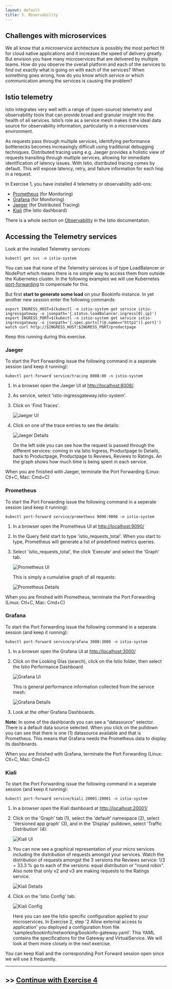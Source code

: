 ```yaml
---
layout: default
title: 3. Observability
---
```


## Challenges with microservices

We all know that a microservice architecture is possibly the most perfect fit for cloud native applications and it increases the speed of delivery greatly. But envision you have many microservices that are delivered by multiple teams. How do you observe the overall platform and each of the services to find out exactly what is going on with each of the services? When something goes wrong, how do you know which service or which communication among the services is causing the problem?

## Istio telemetry

Istio integrates very well with a range of (open-source) telemetry and observability tools that can provide broad and granular insight into the health of all services. Istio’s role as a service mesh makes it the ideal data source for observability information, particularily in a microservices environment. 

As requests pass through multiple services, identifying performance bottlenecks becomes increasingly difficult using traditional debugging techniques. Distributed tracing using e.g. Jaeger provides a holistic view of requests transiting through multiple services, allowing for immediate identification of latency issues. With Istio, distributed tracing comes by default. This will expose latency, retry, and failure information for each hop in a request.

In Exercise 1, you have installed 4 telemetry or observability add-ons: 

* [Prometheus](https://istio.io/latest/docs/ops/integrations/prometheus/) (for Monitoring)
* [Grafana](https://istio.io/latest/docs/ops/integrations/grafana/) (for Monitoring)
* [Jaeger](https://istio.io/latest/docs/ops/integrations/jaeger/) (for Distributed Tracing)
* [Kiali](https://istio.io/latest/docs/ops/integrations/kiali/) (the Istio dashboard)

There is a whole section on [Observability](https://istio.io/latest/docs/tasks/observability/) in the Istio documentation.

## Accessing the Telemetry services

Look at the installed Telemetry services:

```
kubectl get svc -n istio-system
```

You can see that none of the Telemetry services is of type LoadBalancer or NodePort which means there is no simple way to access them from outside the Kubernetes cluster. In the following examples we will use Kubernetes [port-forwarding](https://kubernetes.io/docs/reference/generated/kubectl/kubectl-commands#port-forward) to compensate for this.

But first **start to generate some load** on your Bookinfo instance. In yet another new session enter the following commands:

```
export INGRESS_HOST=$(kubectl -n istio-system get service istio-ingressgateway -o jsonpath='{.status.loadBalancer.ingress[0].ip}')
export INGRESS_PORT=$(kubectl -n istio-system get service istio-ingressgateway -o jsonpath='{.spec.ports[?(@.name=="http2")].port}')
watch curl http://$INGRESS_HOST:$INGRESS_PORT/productpage
```

Keep this running during this exercise.

### Jaeger

To start the Port Forwarding issue the following command in a seperate session (and keep it running):

```
kubectl port-forward service/tracing 8008:80 -n istio-system 
```

1. In a browser open the Jaeger UI at [http://localhost:8008/](http://localhost:8008/).
2. As service, select 'istio-ingressgateway.istio-system'.
3. Click on 'Find Traces'.

    ![Jaeger UI](../images/jaeger1.png)

4. Click on one of the trace entries to see the details:

    ![Jaeger Details](../images/jaeger2.png)

    On the left side you can see how the request is passed through the different services: coming in via Istio Ingress, Productpage to Details, back to Productpage, Productpage to Reviews, Reviews to Ratings. An the graph shows how much time is being spent in each service.

When you are finished with Jaeger, terminate the Port Forwarding (Linux: Ctl+C, Mac: Cmd+C)

### Prometheus

To start the Port Forwarding issue the following command in a seperate session (and keep it running):

```
kubectl port-forward service/prometheus 9090:9090 -n istio-system 
```

1. In a browser open the Prometheus UI at [http://localhost:9090/](http://localhost:9090/)
2. In the Query field start to type 'istio_requests_total'. When you start to type, Prometheus will generate a list of predefined metrics queries.
3. Select 'istio_requests_total', the click 'Execute' and select the 'Graph' tab.

    ![Prometheus UI](../images/prometheus1.png)

    This is simply a cumulative graph of all requests:

    ![Prometheus Details](../images/prometheus2.png)

When you are finished with Prometheus, terminate the Port Forwarding (Linux: Ctl+C, Mac: Cmd+C)

### Grafana

To start the Port Forwarding issue the following command in a seperate session (and keep it running):

```
kubectl port-forward service/grafana 3000:3000 -n istio-system 
```

1. In a browser open the Grafana UI at [http://localhost:3000/](http://localhost:3000/)
2. Click on the Looking Glas (search), click on the Istio folder, then select the Istio Performance Dashboard

    ![Grafana UI](../images/grafana1.png)

    This is general performance information collected from the service mesh:

    ![Grafana Details](../images/grafana2.png)

3. Look at the other Grafana Dashboards.    

**Note:** In some of the dashboards you can see a "datasource" selector. There is a default data source selected. When you click on the pulldown you can see that there is one (1) datasource available and that is Prometheus. This means that Grafana needs the Prometheus data to display its dashboards.

When you are finished with Grafana, terminate the Port Forwarding (Linux: Ctl+C, Mac: Cmd+C)

### Kiali

To start the Port Forwarding issue the following command in a seperate session (and keep it running):

```
kubectl port-forward service/kiali 20001:20001 -n istio-system
```

1. In a browser open the Kiali dashboard at [http://localhost:20001/](http://localhost:20001/)
2. Click on the 'Graph' tab (1), select the 'default' namespace (2), select 'Versioned app graph' (3),  and in the 'Display' pulldown, select 'Traffic Distribution' (4):

    ![Kiali UI](../images/kiali1.png)

3. You can now see a graphical representation of your micro services including the distribution of requests amongst your services.
    Watch the distribution of requests amongst the 3 versions the Reviews service: 1/3 = 33.3 % go to each of the versions: equal distribution or "round robin".
    Also note that only v2 and v3 are making requests to the Ratings service.

    ![Kiali Details](../images/kiali2.png)

4. Click on the 'Istio Config' tab:

    ![Kiali Config](../images/kiali3.png)

    Here you can see the Istio specific configuration applied to your microservices. In Exercise 2, step '2 Allow external access to application' you deployed a configuration from file 'samples/bookinfo/networking/bookinfo-gateway.yaml'. This YAML contains the specifications for the Gateway and VirtualService. We will look at them more closely in the next exercise.


You can keep Kiali and the corresponding Port Forward session open since we will use it frequently.

---

## >> [Continue with Exercise 4](exercise4.md)